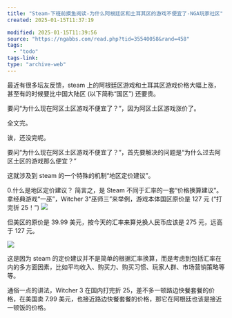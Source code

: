 ```yaml
---
title: "Steam-下班前摸鱼阅读-为什么阿根廷区和土耳其区的游戏不便宜了-NGA玩家社区"
created: 2025-01-15T11:37:19

modified: 2025-01-15T11:39:56
source: "https://ngabbs.com/read.php?tid=35540058&rand=458"
tags:
  - "todo"
tags-link:
type: "archive-web"
---
```


最近有很多坛友反馈，steam 上的阿根廷区游戏和土耳其区游戏价格大幅上涨，甚至有的时候要比中国大陆区 (以下简称“国区”) 还要贵。

要问“为什么现在阿区土区游戏不便宜了？”，因为阿区土区游戏涨价了。

全文完。

诶，还没完呢。

要问“为什么现在阿区土区游戏不便宜了？”，首先要解决的问题是“为什么过去阿区土区的游戏那么便宜？”

这就涉及到 steam 的一个特殊的机制“地区定价建议”。

0.什么是地区定价建议？
简言之，是 Steam 不同于汇率的一套“价格换算建议”。
拿经典游戏“一巫”，Witcher 3“巫师三”来举例，游戏本体国区原价是 127 元 (“打完折 25！”)
![](https://img.nga.178.com/attachments/mon_202303/02/biQ9tzs-hvnhKlT3cSxh-58.png)

但美区的原价是 39.99 美元，按今天的汇率来算兑换人民币应该是 275 元，远高于 127 元。

![](https://img.nga.178.com/attachments/mon_202303/02/biQ9tzt-51u0KqT3cSxu-5d.png)

这是因为 steam 的定价建议并不是简单的根据汇率换算，而是考虑到包括汇率在内的多方面因素，比如平均收入、购买力、购买习惯、玩家人群、市场营销策略等等。

通俗一点的讲法，Witcher 3 在国内打完折 25，差不多一顿路边快餐套餐的价格，在美国卖 7.99 美元，也接近路边快餐套餐的价格，那它在阿根廷也该是接近一顿饭的价格。
